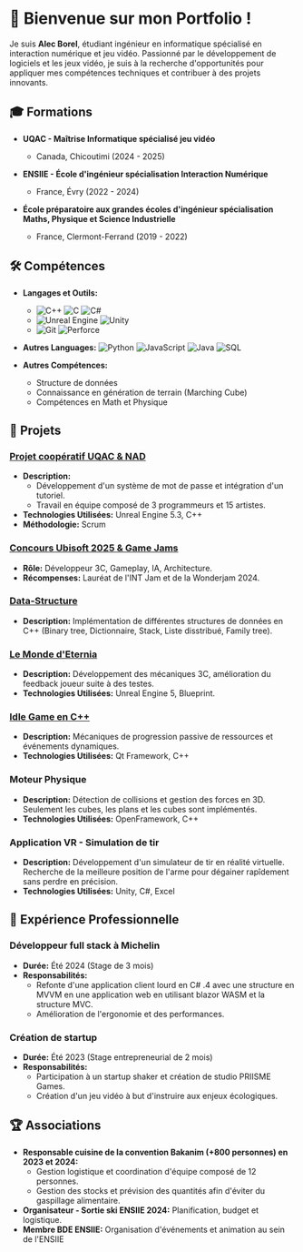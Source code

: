 # 👋 Bienvenue sur mon Portfolio !

Je suis **Alec Borel**, étudiant ingénieur en informatique spécialisé en interaction numérique et jeu vidéo. Passionné par le développement de logiciels et les jeux vidéo, je suis à la recherche d'opportunités pour appliquer mes compétences techniques et contribuer à des projets innovants.

## 🎓 Formations

- **UQAC - Maîtrise Informatique spécialisé jeu vidéo**
  - Canada, Chicoutimi (2024 - 2025)

- **ENSIIE - École d'ingénieur spécialisation Interaction Numérique**
  - France, Évry (2022 - 2024)

- **École préparatoire aux grandes écoles d'ingénieur spécialisation Maths, Physique et Science Industrielle**
  - France, Clermont-Ferrand (2019 - 2022)

## 🛠️ Compétences

- **Langages et Outils:**
  - ![C++](https://img.shields.io/badge/C++-00599C?style=for-the-badge&logo=cplusplus&logoColor=white)
    ![C](https://img.shields.io/badge/C-A8B9CC?style=for-the-badge&logo=c&logoColor=black)
    ![C#](https://img.shields.io/badge/C%23-239120?style=for-the-badge&logo=c-sharp&logoColor=white)
  - ![Unreal Engine](https://img.shields.io/badge/Unreal%20Engine-000000?style=for-the-badge&logo=unreal-engine&logoColor=white)
    ![Unity](https://img.shields.io/badge/Unity-000000?style=for-the-badge&logo=unity&logoColor=white)
  - ![Git](https://img.shields.io/badge/Git-F05032?style=for-the-badge&logo=git&logoColor=white)
    ![Perforce](https://img.shields.io/badge/Perforce-000000?style=for-the-badge&logo=perforce&logoColor=white)

- **Autres Languages:**
  ![Python](https://img.shields.io/badge/Python-3776AB?style=for-the-badge&logo=python&logoColor=white)
  ![JavaScript](https://img.shields.io/badge/JavaScript-F7DF1E?style=for-the-badge&logo=javascript&logoColor=black)
  ![Java](https://img.shields.io/badge/Java-ED8B00?style=for-the-badge&logo=java&logoColor=white)
  ![SQL](https://img.shields.io/badge/SQL-4479A1?style=for-the-badge&logo=mysql&logoColor=white)

- **Autres Compétences:**
  - Structure de données
  - Connaissance en génération de terrain (Marching Cube)
  - Compétences en Math et Physique

## 🌟 Projets

### [Projet coopératif UQAC & NAD](https://bradefaire.itch.io/sisecure)

- **Description:**
  - Développement d'un système de mot de passe et intégration d'un tutoriel.
  - Travail en équipe composé de 3 programmeurs et 15 artistes.
- **Technologies Utilisées:** Unreal Engine 5.3, C++
- **Méthodologie:** Scrum

### [Concours Ubisoft 2025 & Game Jams](https://bradefaire.itch.io)

- **Rôle:** Développeur 3C, Gameplay, IA, Architecture.
- **Récompenses:** Lauréat de l'INT Jam et de la Wonderjam 2024.

### [Data-Structure](https://github.com/Matth-L/Data-Structure-Compendium)

- **Description:** Implémentation de différentes structures de données en C++ (Binary tree, Dictionnaire, Stack, Liste disstribué, Family tree).

### [Le Monde d'Eternia](https://silvec.itch.io/ethernia)

- **Description:** Développement des mécaniques 3C, amélioration du feedback joueur suite à des testes.
- **Technologies Utilisées:** Unreal Engine 5, Blueprint.

### [Idle Game en C++](https://github.com/bradefaire/CLiiCKER)

- **Description:** Mécaniques de progression passive de ressources et événements dynamiques.
- **Technologies Utilisées:** Qt Framework, C++

### Moteur Physique

- **Description:** Détection de collisions et gestion des forces en 3D. Seulement les cubes, les plans et les cubes sont implémentés.
- **Technologies Utilisées:** OpenFramework, C++

### Application VR - Simulation de tir

- **Description:** Développement d'un simulateur de tir en réalité virtuelle. Recherche de la meilleure position de l'arme pour dégainer rapîdement sans perdre en précision.
- **Technologies Utilisées:** Unity, C#, Excel

## 💼 Expérience Professionnelle

### Développeur full stack à Michelin

- **Durée:** Été 2024 (Stage de 3 mois)
- **Responsabilités:**
  - Refonte d'une application client lourd en C# .4 avec une structure en MVVM en une application web en utilisant blazor WASM et la structure MVC.
  - Amélioration de l'ergonomie et des performances.

### Création de startup

- **Durée:** Été 2023 (Stage entrepreneurial de 2 mois)
- **Responsabilités:**
  - Participation à un startup shaker et création de studio PRIISME Games.
  - Création d'un jeu vidéo à but d'instruire aux enjeux écologiques.

## 🏆 Associations

- **Responsable cuisine de la convention Bakanim (+800 personnes) en 2023 et 2024:**
    - Gestion logistique et coordination d'équipe composé de 12 personnes.
    - Gestion des stocks et prévision des quantités afin d'éviter du gaspillage alimentaire.
- **Organisateur - Sortie ski ENSIIE 2024:** Planification, budget et logistique.
- **Membre BDE ENSIIE:** Organisation d'événements et animation au sein de l'ENSIIE
